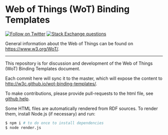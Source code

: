 # Web of Things (WoT) Binding Templates
[![Follow on Twitter](https://img.shields.io/twitter/follow/W3C_WoT.svg?label=follow+W3C_WoT)](https://twitter.com/W3C_WoT)
[![Stack Exchange questions](https://img.shields.io/stackexchange/stackoverflow/t/web-of-things?style=plastic)]( https://stackoverflow.com/questions/tagged/web-of-things)

General information about the Web of Things can be found on https://www.w3.org/WoT/.
  
---
This repository is for discussion and development of the Web of Things (WoT) Binding Templates document.

Each commit here will sync it to the master, which will expose the content to http://w3c.github.io/wot-binding-templates/.

To make contributions, please provide pull-requests to the html file, see [github help](https://help.github.com/articles/using-pull-requests/).

Some HTML files are automatically rendered from RDF sources. To render them, install Node.js (if necessary) and run:
```sh
$ npm i # to do once to install dependencies
$ node render.js
```
